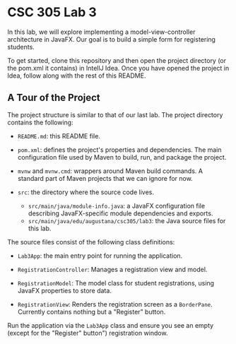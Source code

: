 # CSC 305 Lab 3

In this lab, we will explore implementing a model-view-controller 
architecture in JavaFX. Our goal is to build a simple form for 
registering students.

To get started, clone this repository and then open the project 
directory (or the pom.xml it contains) in IntellJ Idea. Once you have
opened the project in Idea, follow along with the rest of this README.

## A Tour of the Project

The project structure is similar to that of our last lab. The project 
directory contains the following:

* `README.md`: this README file.

* `pom.xml`: defines the project's properties and dependencies. The
  main configuration file used by Maven to build, run, and package
  the project.

* `mvnw` and `mvnw.cmd`: wrappers around Maven build commands. A
  standard part of Maven projects that we can ignore for now.

* `src`: the directory where the source code lives.
    * `src/main/java/module-info.java`: a JavaFX configuration file
      describing JavaFX-specific module dependencies and exports.
    * `src/main/java/edu/augustana/csc305/lab3`: the Java source
      files for this lab.

The source files consist of the following class definitions:

* `Lab3App`: the main entry point for running the application.

* `RegistrationController`: Manages a registration view and model.

* `RegistrationModel`: The model class for student registrations,
                       using JavaFX properties to store data.

* `RegistrationView`: Renders the registration screen as a `BorderPane`.  
                      Currently contains nothing but a "Register" button.

Run the application via the `Lab3App` class and ensure you see an empty
(except for the "Register" button") registration window.
